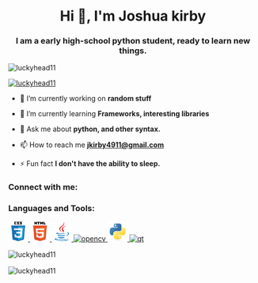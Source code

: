 <h1 align="center">Hi 👋, I'm Joshua kirby</h1>
<h3 align="center">I am a early high-school python student, ready to learn new things.</h3>

<p align="left"> <img src="https://komarev.com/ghpvc/?username=luckyhead11&label=Profile%20views&color=0e75b6&style=flat" alt="luckyhead11" /> </p>

<p align="left"> <a href="https://github.com/ryo-ma/github-profile-trophy"><img src="https://github-profile-trophy.vercel.app/?username=luckyhead11" alt="luckyhead11" /></a> </p>

- 🔭 I’m currently working on **random stuff**

- 🌱 I’m currently learning **Frameworks, interesting libraries**

- 💬 Ask me about **python, and other syntax.**

- 📫 How to reach me **jkirby4911@gmail.com**

- ⚡ Fun fact **I don't have the ability to sleep.**

<h3 align="left">Connect with me:</h3>
<p align="left">
</p>

<h3 align="left">Languages and Tools:</h3>
<p align="left"> <a href="https://www.w3schools.com/css/" target="_blank" rel="noreferrer"> <img src="https://raw.githubusercontent.com/devicons/devicon/master/icons/css3/css3-original-wordmark.svg" alt="css3" width="40" height="40"/> </a> <a href="https://www.w3.org/html/" target="_blank" rel="noreferrer"> <img src="https://raw.githubusercontent.com/devicons/devicon/master/icons/html5/html5-original-wordmark.svg" alt="html5" width="40" height="40"/> </a> <a href="https://www.java.com" target="_blank" rel="noreferrer"> <img src="https://raw.githubusercontent.com/devicons/devicon/master/icons/java/java-original.svg" alt="java" width="40" height="40"/> </a> <a href="https://opencv.org/" target="_blank" rel="noreferrer"> <img src="https://www.vectorlogo.zone/logos/opencv/opencv-icon.svg" alt="opencv" width="40" height="40"/> </a> <a href="https://www.python.org" target="_blank" rel="noreferrer"> <img src="https://raw.githubusercontent.com/devicons/devicon/master/icons/python/python-original.svg" alt="python" width="40" height="40"/> </a> <a href="https://www.qt.io/" target="_blank" rel="noreferrer"> <img src="https://upload.wikimedia.org/wikipedia/commons/0/0b/Qt_logo_2016.svg" alt="qt" width="40" height="40"/> </a> </p>

<p><img align="center" src="https://github-readme-stats.vercel.app/api/top-langs?username=luckyhead11&show_icons=true&locale=en&layout=compact" alt="luckyhead11" /></p>

<p><img align="center" src="https://github-readme-streak-stats.herokuapp.com/?user=luckyhead11&" alt="luckyhead11" /></p>

